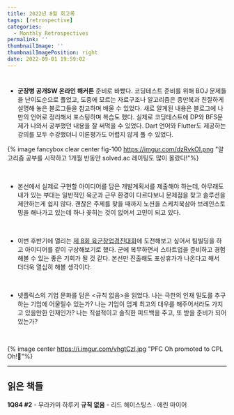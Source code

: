 ```yaml
---
title: 2022년 8월 회고록
tags: [retrospective]
categories:
  - Monthly Retrospectives
permalink: ''
thumbnailImage: ''
thumbnailImagePosition: right
date: 2022-09-01 19:59:02
---
```


#

- **군장병 공개SW 온라인 해커톤** 준비로 바빴다. 코딩테스트 준비를 위해 BOJ 문제들을 난이도순으로 풀었고, 도중에 모르는 자료구조나 알고리즘은 종만북과 친절하게 설명해 놓은 블로그들을 참고하며 배울 수 있었다. 새로 알게된 내용은 블로그에 나만의 언어로 정리해서 포스팅하며 복습도 했다. 실제로 코딩테스트에 DP와 BFS문제가 나와서 공부했던 내용을 잘 써먹을 수 있었다. Dart 언어와 Flutter도 제공하는 강의를 모두 수강했더니 이론평가도 어렵지 않게 풀 수 있었다.

{% image fancybox clear center fig-100 https://imgur.com/dzRvkOI.png "알고리즘 공부를 시작하고 1개월 반동안 solved.ac 레이팅도 많이 올랐다!"%}

<br >

- 본선에서 실제로 구현할 아이디어를 담은 개발계획서를 제출해야 하는데, 아무래도 내가 있는 부대는 일반적인 육군과 근무 환경이 다르다보니 문제점을 찾고 솔루션을 제안하는게 쉽지 않다. 괜찮은 주제를 찾을 때까지 노션을 스케치북삼아 브레인스토밍을 해나가고 있는데 하나 꽂히는 것이 없어서 고민이 되고 있다.

<br >

- 이번 후반기에 열리는 [제 8회 육군창업경진대회](https://www.army-startup.co.kr)에 도전해보고 싶어서 팀빌딩을 하고 아이디어를 같이 구상해보기로 했다. 군에 복무하면서 스타트업을 준비하고 경험해볼 수 있는 좋은 기회가 될 것 같다. 본선만 진출해도 포상휴가가 나온다고 해서 더더욱 열심히 해볼 생각이다.

<br >

- 넷플릭스의 기업 문화를 담은 <규칙 없음>을 읽었다. 나는 극한의 인재 밀도를 추구하는 기업에 어울릴수 있는가? 나는 기업이 업계 최고의 대우를 해주어서라도 가지고 있을만한 인재인가? 나는 직설적이고 솔직한 피드백을 주고, 또 받을 준비가 되어있는가?

<br >

{% image center https://i.imgur.com/vhgtCzI.jpg "PFC Oh promoted to CPL Oh!🫡"%}

---

## 읽은 책들

**1Q84 #2** - 무라카미 하루키
**규칙 없음** - 리드 헤이스팅스 ∙ 에린 마이어
